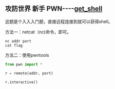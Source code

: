 ## 攻防世界 新手 PWN----[get_shell](https://adworld.xctf.org.cn/task/answer?type=pwn&number=2&grade=0&id=5049&page=1)

这题是个入入入门题，直接远程连接到就可以获得shell。

方法一：netcat（nc)命令，即可。

```
nc addr port
cat flag
```

方法二：使用pwntools

```python
from pwn import *

r = remote(addr, port)

r.interactive()
```

